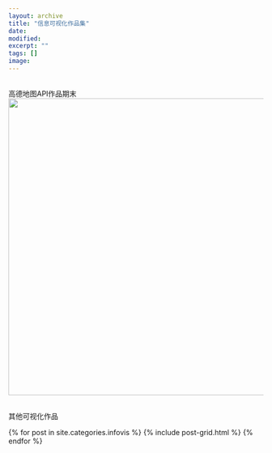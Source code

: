 ```yaml
---
layout: archive
title: "信息可视化作品集"
date: 
modified:
excerpt: ""
tags: []
image: 
---
```

<br/>高德地图API作品期末
<a href="https://yxinmin.github.io/infovis/%E6%9C%9F%E6%9C%AB%E9%A1%B9%E7%9B%AE//"><img src="/images/仪表板.png" width="700" height="587" border="0" /></a>

<br/>其他可视化作品
<div class="tiles">
{% for post in site.categories.infovis %}
  {% include post-grid.html %}
{% endfor %}
</div><!-- /.tiles 把所有categories 有 infovis 的列出来-->
